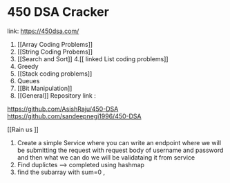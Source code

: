 # 450 DSA Cracker
link: https://450dsa.com/

1. [[Array Coding Problems]]
2. [[String Coding Probems]]   
3. [[Search and Sort]]
4.[[ linked List coding problems]]
5. Greedy
6. [[Stack coding problems]]
7.  Queues
8. [[Bit Manipulation]]
9. [[General]]
Repository link :

https://github.com/AsishRaju/450-DSA
https://github.com/sandeepnegi1996/450-DSA



[[Rain us ]]
1. Create a simple Service where you can write an endpoint where we will be submitting the request with request body of username and password and then what we can do we will be validataing it from service 
2. Find duplictes --> completed using hashmap
3. find the subarray with sum=0 , 
